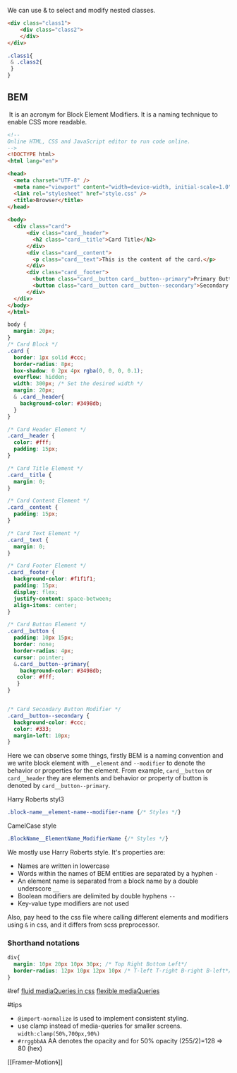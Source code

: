 We can use & to select and modify nested classes.
```html
<div class="class1">
	<div class="class2">
	</div>
</div>
```

```css
.class1{
 & .class2{  
 }
}
```



## BEM
 It is an acronym for Block Element Modifiers. It is a naming technique to enable CSS more readable.
```html
<!-- 
Online HTML, CSS and JavaScript editor to run code online.
-->
<!DOCTYPE html>
<html lang="en">

<head>
  <meta charset="UTF-8" />
  <meta name="viewport" content="width=device-width, initial-scale=1.0" />
  <link rel="stylesheet" href="style.css" />
  <title>Browser</title>
</head>
  
<body>
  <div class="card">
	  <div class="card__header">
	    <h2 class="card__title">Card Title</h2>
	  </div>
	  <div class="card__content">
	    <p class="card__text">This is the content of the card.</p>
	  </div>
	  <div class="card__footer">
	    <button class="card__button card__button--primary">Primary Button</button>
	    <button class="card__button card__button--secondary">Secondary Button</button>
	  </div>
  </div>
</body>
</html>
```

```css
body {
  margin: 20px;
}
/* Card Block */
.card {
  border: 1px solid #ccc;
  border-radius: 8px;
  box-shadow: 0 2px 4px rgba(0, 0, 0, 0.1);
  overflow: hidden;
  width: 300px; /* Set the desired width */
  margin: 20px;
  & .card__header{
    background-color: #3498db;
  }
}

/* Card Header Element */
.card__header {
  color: #fff;
  padding: 15px;
}

/* Card Title Element */
.card__title {
  margin: 0;
}

/* Card Content Element */
.card__content {
  padding: 15px;
}

/* Card Text Element */
.card__text {
  margin: 0;
}

/* Card Footer Element */
.card__footer {
  background-color: #f1f1f1;
  padding: 15px;
  display: flex;
  justify-content: space-between;
  align-items: center;
}

/* Card Button Element */
.card__button {
  padding: 10px 15px;
  border: none;
  border-radius: 4px;
  cursor: pointer;
  &.card__button--primary{
    background-color: #3498db;
   color: #fff;
   }
}


/* Card Secondary Button Modifier */
.card__button--secondary {
  background-color: #ccc;
  color: #333;
  margin-left: 10px;
}

```

Here we can observe some things, firstly BEM is a naming convention and we write block element with `__element` and `--modifier` to denote the behavior or properties for the element. From example, `card__button` or `card__header` they are elements and behavior or property of button is denoted by `card__button--primary`. 


Harry Roberts styl3
```css
.block-name__element-name--modifier-name {/* Styles */}
```

CamelCase style
```css
.BlockName__ElementName_ModifierName {/* Styles */}
```

We mostly use Harry Roberts style. It's properties are:

- Names are written in lowercase
- Words within the names of BEM entities are separated by a hyphen `-`
- An element name is separated from a block name by a double underscore `__`
- Boolean modifiers are delimited by double hyphens `--`
- Key-value type modifiers are not used

Also, pay heed to the css file where calling different elements and modifiers using `&` in css, and it differs from scss preprocessor.

### Shorthand notations
```css
div{
  margin: 10px 20px 10px 30px; /* Top Right Bottom Left*/
  border-radius: 12px 10px 12px 10px /* T-left T-right B-right B-left*/
}
```


#ref
[fluid mediaQueries in css](https://www.smashingmagazine.com/2022/01/modern-fluid-typography-css-clamp/)
[flexible mediaQueries](https://blog.logrocket.com/flexible-layouts-without-media-queries/)




#tips
- `@import-normalize` is used to implement consistent styling.
- use clamp instead of media-queries for smaller screens. `width:clamp(50%,700px,90%)`
- `#rrggbbAA` AA denotes the opacity and for 50% opacity (255/2)=128 => 80 (hex)



[[Framer-Motion🌀]]
